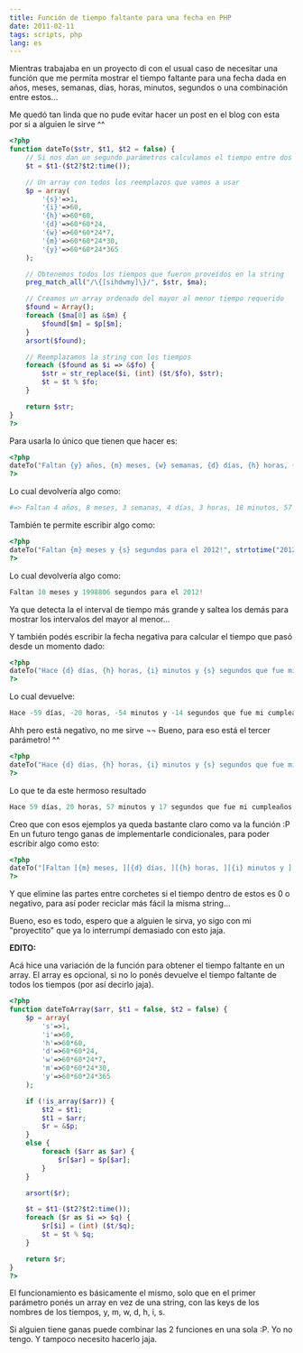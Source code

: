 ```yaml
---
title: Función de tiempo faltante para una fecha en PHP
date: 2011-02-11
tags: scripts, php
lang: es
---
```

Mientras trabajaba en un proyecto di con el usual caso de necesitar una función que me permita mostrar el tiempo faltante para una fecha dada en años, meses, semanas, días, horas, minutos, segundos o una combinación entre estos...

Me quedó tan linda que no pude evitar hacer un post en el blog con esta por si a alguien le sirve ^^

```php
<?php
function dateTo($str, $t1, $t2 = false) {
	// Si nos dan un segundo parámetros calculamos el tiempo entre dos fechas
	$t = $t1-($t2?$t2:time());

	// Un array con todos los reemplazos que vamos a usar
	$p = array(
		'{s}'=>1,
		'{i}'=>60,
		'{h}'=>60*60,
		'{d}'=>60*60*24,
		'{w}'=>60*60*24*7,
		'{m}'=>60*60*24*30,
		'{y}'=>60*60*24*365
	);

	// Obtenemos todos los tiempos que fueron proveídos en la string
	preg_match_all("/\{[sihdwmy]\}/", $str, $ma);

	// Creamos un array ordenado del mayor al menor tiempo requerido
	$found = Array();
	foreach ($ma[0] as &$m) {
		$found[$m] = $p[$m];
	}
	arsort($found);

	// Reemplazamos la string con los tiempos
	foreach ($found as $i => &$fo) {
		$str = str_replace($i, (int) ($t/$fo), $str);
		$t = $t % $fo;
	}

	return $str;
}
?>
```

Para usarla lo único que tienen que hacer es:

```php
<?php
dateTo("Faltan {y} años, {m} meses, {w} semanas, {d} días, {h} horas, {i} minutos y {s} segundos para llegue Marty McFly", strtotime("2015-10-21"));
?>
```

Lo cual devolvería algo como:

```php
#=> Faltan 4 años, 8 meses, 3 semanas, 4 días, 3 horas, 18 minutos, 57 segundos para que llegue Marty McFly
```

También te permite escribir algo como:

```php
<?php
dateTo("Faltan {m} meses y {s} segundos para el 2012!", strtotime("2012-1-1"));
?>
```

Lo cual devolvería algo como:

```php
Faltan 10 meses y 1998806 segundos para el 2012!
```

Ya que detecta la el interval de tiempo más grande y saltea los demás para mostrar los intervalos del mayor al menor...

Y también podés escribir la fecha negativa para calcular el tiempo que pasó desde un momento dado:

```php
<?php
dateTo("Hace {d} días, {h} horas, {i} minutos y {s} segundos que fue mi cumpleaños!", strtotime("2010/12/14"));
?>
```

Lo cual devuelve:

```php
Hace -59 días, -20 horas, -54 minutos y -14 segundos que fue mi cumpleaños!
```

Ahh pero está negativo, no me sirve &not;&not;
Bueno, para eso está el tercer parámetro! ^^

```php
<?php
dateTo("Hace {d} días, {h} horas, {i} minutos y {s} segundos que fue mi cumpleaños!", time(), strtotime("2010/12/14"));
?>
```

Lo que te da este hermoso resultado

```php
Hace 59 días, 20 horas, 57 minutos y 17 segundos que fue mi cumpleaños!
```

Creo que con esos ejemplos ya queda bastante claro como va la función :P
En un futuro tengo ganas de implementarle condicionales, para poder escribir algo como esto:

```php
<?php
dateTo("[Faltan [{m} meses, ][{d} días, ][{h} horas, ][{i} minutos y ][{s} segundos para año nuevo!]]Feliz año nuevo!", strtotime("2012/1/1"));
?>
```

Y que elimine las partes entre corchetes si el tiempo dentro de estos es 0 o negativo, para así poder reciclar más fácil la misma string...

Bueno, eso es todo, espero que a alguien le sirva, yo sigo con mi "proyectito" que ya lo interrumpí demasiado con esto jaja.

**EDITO:**

Acá hice una variación de la función para obtener el tiempo faltante en un array. El array es opcional, si no lo ponés devuelve el tiempo faltante de todos los tiempos (por así decirlo jaja).

```php
<?php
function dateToArray($arr, $t1 = false, $t2 = false) {
	$p = array(
		's'=>1,
		'i'=>60,
		'h'=>60*60,
		'd'=>60*60*24,
		'w'=>60*60*24*7,
		'm'=>60*60*24*30,
		'y'=>60*60*24*365
	);

	if (!is_array($arr)) {
		$t2 = $t1;
		$t1 = $arr;
		$r = &$p;
	}
	else {
		foreach ($arr as $ar) {
			$r[$ar] = $p[$ar];
		}
	}

	arsort($r);

	$t = $t1-($t2?$t2:time());
	foreach ($r as $i => $q) {
		$r[$i] = (int) ($t/$q);
		$t = $t % $q;
	}

	return $r;
}
?>
```

El funcionamiento es básicamente el mismo, solo que en el primer parámetro ponés un array en vez de una string, con las keys de los nombres de los tiempos, y, m, w, d, h, i, s.

Si alguien tiene ganas puede combinar las 2 funciones en una sola :P.
Yo no tengo. Y tampoco necesito hacerlo jaja.

